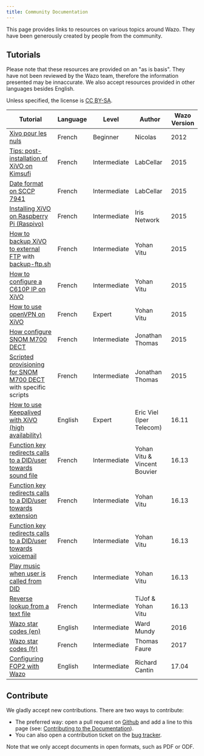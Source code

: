 ```yaml
---
title: Community Documentation
---
```


This page provides links to resources on various topics around Wazo.
They have been generously created by people from the community.

## <a name="tutorials"></a>Tutorials

Please note that these resources are provided on an \"as is basis\".
They have not been reviewed by the Wazo team, therefore the information
presented may be innaccurate. We also accept resources provided in other
languages besides English.

Unless specified, the license is [CC BY-SA](https://creativecommons.org/licenses/by-sa/3.0/).

| Tutorial                                                                                                                                                           | Language | Level        | Author                       | Wazo Version |
|--------------------------------------------------------------------------------------------------------------------------------------------------------------------|----------|--------------|------------------------------|--------------|
| [Xivo pour les nuls](http://xivopourlesnuls.wordpress.com/)                                                                                                        | French   | Beginner     | Nicolas                      | 2012         |
| [Tips: post-installation of XiVO on Kimsufi](http://blog.labcellar.com/2014/02/23/ipbx-astuce-post-installation-de-xivo-sur-kimsufi)                               | French   | Intermediate | LabCellar                    | 2015         |
| [Date format on SCCP 7941](http://blog.labcellar.com/2015/02/06/xivo-probleme-daffichage-de-lheure-sur-cisco-7941-en-cas-de-redemarrage-dasterisk/)                | French   | Intermediate | LabCellar                    | 2015         |
| [Installing XiVO on Raspberry Pi (Raspivo)](http://raspivo.io/installation-depuis-nos-depots.html)                                                                 | French   | Intermediate | Iris Network                 | 2015         |
| [How to backup XiVO to external FTP](/images/uc-doc/community/how_to_backup_xivo_to_external_ftp.pdf) with [backup-ftp.sh](/images/uc-doc/community/backup-ftp.sh) | French   | Intermediate | Yohan Vitu                   | 2015         |
| [How to configure a C610P IP on XiVO](/images/uc-doc/community/how_to_configure_a_C610_on_xivo.pdf)                                                                | French   | Intermediate | Yohan Vitu                   | 2015         |
| [How to use openVPN on XiVO](/images/uc-doc/community/how_to_install_openvpn_on_xivo.pdf)                                                                          | French   | Expert       | Yohan Vitu                   | 2015         |
| [How configure SNOM M700 DECT](/images/uc-doc/community/how_to_configure_a_snom_m700_dect_gateway.pdf)                                                             | French   | Intermediate | Jonathan Thomas              | 2015         |
| [Scripted provisioning for SNOM M700 DECT](/images/uc-doc/community/how_to_provisiong_a_snom_m700_dect_gateway.pdf) with specific scripts                          | French   | Intermediate | Jonathan Thomas              | 2015         |
| [How to use Keepalived with XiVO (high availability) ](/images/uc-doc/community/how_to_use_keepalived_with_xivo.odt)                                               | English  | Expert       | Eric Viel (Iper Telecom)     | 16.11        |
| [Function key redirects calls to a DID/user towards sound file](/images/uc-doc/community/fk-redirect-to-sound.pdf)                                                 | French   | Intermediate | Yohan Vitu & Vincent Bouvier | 16.13        |
| [Function key redirects calls to a DID/user towards extension](/images/uc-doc/community/fk-redirect-to-exten.pdf)                                                  | French   | Intermediate | Yohan Vitu                   | 16.13        |
| [Function key redirects calls to a DID/user towards voicemail](/images/uc-doc/community/fk-redirect-to-vm.pdf)                                                     | French   | Intermediate | Yohan Vitu                   | 16.13        |
| [Play music when user is called from DID](/images/uc-doc/community/user-did-music.pdf)                                                                             | French   | Intermediate | Yohan Vitu                   | 16.13        |
| [Reverse lookup from a text file](/images/uc-doc/community/reverse-lookup-text-file.pdf)                                                                           | French   | Intermediate | TiJof & Yohan Vitu           | 16.13        |
| [Wazo star codes (en)](/images/uc-doc/community/wazo-star-codes-en.pdf)                                                                                            | English  | Intermediate | Ward Mundy                   | 2016         |
| [Wazo star codes (fr)](/images/uc-doc/community/wazo-star-codes-fr.pdf)                                                                                            | French   | Intermediate | Thomas Faure                 | 2017         |
| [Configuring FOP2 with Wazo](/images/uc-doc/community/fop2.pdf)                                                                                                    | English  | Intermediate | Richard Cantin               | 17.04        |

## <a name="contribute"></a>Contribute

We gladly accept new contributions. There are two ways to contribute:

-   The preferred way: open a pull request on
    [Github](https://github.com/wazo-platform/wazo-platform.org) and add a line
    to this page (see:
    [Contributing to the Documentation](/uc-doc/contributors/contributing_doc)).
-   You can also open a contribution ticket on the [bug
    tracker](https://projects.wazo.community/projects/xivo/issues).

Note that we only accept documents in open formats, such as PDF or ODF.
